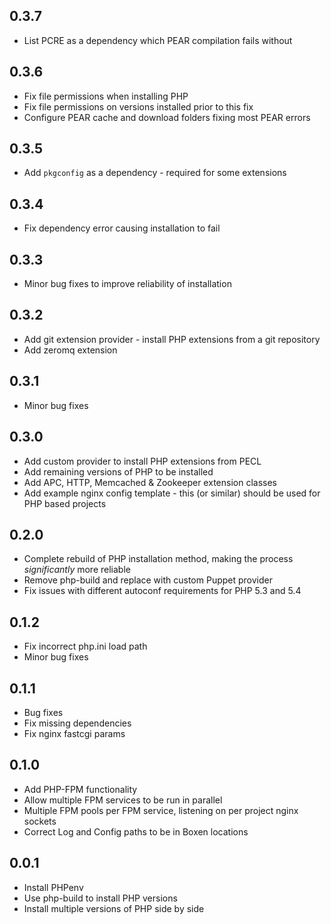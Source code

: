 ## 0.3.7 ##

* List PCRE as a dependency which PEAR compilation fails without

## 0.3.6 ##

* Fix file permissions when installing PHP
* Fix file permissions on versions installed prior to this fix
* Configure PEAR cache and download folders fixing most PEAR errors

## 0.3.5 ##

* Add `pkgconfig` as a dependency - required for some extensions

## 0.3.4 ##

* Fix dependency error causing installation to fail

## 0.3.3 ##

* Minor bug fixes to improve reliability of installation

## 0.3.2 ##

* Add git extension provider - install PHP extensions from a git repository
* Add zeromq extension

## 0.3.1 ##

* Minor bug fixes

## 0.3.0 ##

* Add custom provider to install PHP extensions from PECL
* Add remaining versions of PHP to be installed
* Add APC, HTTP, Memcached & Zookeeper extension classes
* Add example nginx config template - this (or similar) should be used for PHP based projects

## 0.2.0 ##

* Complete rebuild of PHP installation method, making the process _significantly_ more reliable
* Remove php-build and replace with custom Puppet provider
* Fix issues with different autoconf requirements for PHP 5.3 and 5.4

## 0.1.2 ##

* Fix incorrect php.ini load path
* Minor bug fixes

## 0.1.1 ##

* Bug fixes
* Fix missing dependencies
* Fix nginx fastcgi params

## 0.1.0 ##

* Add PHP-FPM functionality
* Allow multiple FPM services to be run in parallel
* Multiple FPM pools per FPM service, listening on per project nginx sockets
* Correct Log and Config paths to be in Boxen locations

## 0.0.1 ##

* Install PHPenv
* Use php-build to install PHP versions
* Install multiple versions of PHP side by side

